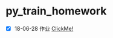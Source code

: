 # py_train_homework

- [X] 18-06-28 作业  [ClickMe!](https://github.com/djfml/py_train_homework/blob/master/180628.py)
